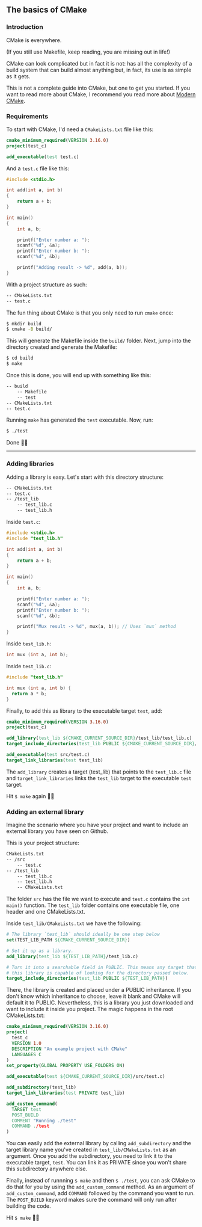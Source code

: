 ## The basics of CMake

### Introduction

CMake is everywhere.

(If you still use Makefile, keep reading, you are missing out in life!)

CMake can look complicated but in fact it is not: has all the complexity of a build system that can build almost anything but, in fact, its use is as simple as it gets.

This is not a complete guide into CMake, but one to get you started. If you want to read more about CMake, I recommend you read more about [Modern CMake](https://cliutils.gitlab.io/modern-cmake/).

### Requirements

To start with CMake, I'd need a `CMakeLists.txt` file like this:

```cmake
cmake_minimum_required(VERSION 3.16.0)
project(test_c)

add_executable(test test.c)
```

And a `test.c` file like this:

```c
#include <stdio.h>

int add(int a, int b)
{
	return a + b;
}

int main()
{
	int a, b;

	printf("Enter number a: ");
	scanf("%d", &a);
	printf("Enter number b: ");
	scanf("%d", &b);

	printf("Adding result -> %d", add(a, b));
}
```

With a project structure as such:

```md
-- CMakeLists.txt
-- test.c
```

The fun thing about CMake is that you only need to run `cmake` once:

```bash
$ mkdir build
$ cmake -B build/
```

This will generate the Makefile inside the `build/` folder.
Next, jump into the directory created and generate the Makefile:

```md
$ cd build
$ make
```

Once this is done, you will end up with something like this:

```md
-- build
	-- Makefile
	-- test
-- CMakeLists.txt
-- test.c
```

Running `make` has generated the `test` executable. Now, run:

```bash
$ ./test
```

Done 👍🏼

---

### Adding libraries

Adding a library is easy. Let's start with this directory structure:

```md
-- CMakeLists.txt
-- test.c
-- /test_lib
	-- test_lib.c
	-- test_lib.h
```

Inside `test.c`:

```c
#include <stdio.h>
#include "test_lib.h"

int add(int a, int b)
{
	return a + b;
}

int main()
{
	int a, b;

	printf("Enter number a: ");
	scanf("%d", &a);
	printf("Enter number b: ");
	scanf("%d", &b);

	printf("Mux result -> %d", mux(a, b)); // Uses `mux` method
}
```

Inside `test_lib.h`:

```c
int mux (int a, int b);
```

Inside `test_lib.c`:

```c
#include "test_lib.h"

int mux (int a, int b) {
  return a * b;
}
```

Finally, to add this as library to the executable target `test`, add:

```cmake
cmake_minimum_required(VERSION 3.16.0)
project(test_c)

add_library(test_lib ${CMAKE_CURRENT_SOURCE_DIR}/test_lib/test_lib.c)
target_include_directories(test_lib PUBLIC ${CMAKE_CURRENT_SOURCE_DIR}/test_lib)

add_executable(test src/test.c)
target_link_libraries(test test_lib)
```

The `add_library` creates a target (test_lib) that points to the `test_lib.c` file and `target_link_libraries` links the `test_lib` target to the executable `test` target.

Hit `$ make` again 👍🏼

### Adding an external library

Imagine the scenario where you have your project and want to include an external library you have seen on Github.

This is your project structure:

```md
CMakeLists.txt
-- /src
	-- test.c
-- /test_lib
	-- test_lib.c
	-- test_lib.h
	-- CMakeLists.txt
```

The folder `src` has the file we want to execute and `test.c` contains the `int main()` function.
The `test_lib` folder contains one executable file, one header and one CMakeLists.txt.

Inside `test_lib/CMakeLists.txt` we have the following:

```cmake
# The library `test_lib` should ideally be one step below
set(TEST_LIB_PATH ${CMAKE_CURRENT_SOURCE_DIR})

# Set it up as a library.
add_library(test_lib ${TEST_LIB_PATH}/test_lib.c)

# Turn it into a searchable field in PUBLIC. This means any target that includes
# this library is capable of looking for the directory passed below.
target_include_directories(test_lib PUBLIC ${TEST_LIB_PATH})
```

There, the library is created and placed under a PUBLIC inheritance. If you don't know which inheritance to choose, leave it blank and CMake will default it to PUBLIC.
Nevertheless, this is a library you just downloaded and want to include it inside you project. The magic happens in the root CMakeLists.txt:

```cmake
cmake_minimum_required(VERSION 3.16.0)
project(
  test_c
  VERSION 1.0
  DESCRIPTION "An example project with CMake"
  LANGUAGES C
)
set_property(GLOBAL PROPERTY USE_FOLDERS ON)

add_executable(test ${CMAKE_CURRENT_SOURCE_DIR}/src/test.c)

add_subdirectory(test_lib)
target_link_libraries(test PRIVATE test_lib)

add_custom_command(
  TARGET test
  POST_BUILD
  COMMENT "Running ./test"
  COMMAND ./test
)
```

You can easily add the external library by calling `add_subdirectory` and the target library name you've created in `test_lib/CMakeLists.txt` as an argument. Once you add the subdirectory, you need to link it to the executable target, `test`. You can link it as PRIVATE since you won't share this subdirectory anywhere else.

Finally, instead of runnning `$ make` and then `$ ./test`, you can ask CMake to do that for you by using the `add_custom_command` method. As an argument of `add_custom_command`, add `COMMAND` followed by the command you want to run.
The `POST_BUILD` keyword makes sure the command will only run after building the code.

Hit `$ make` 👍🏼
